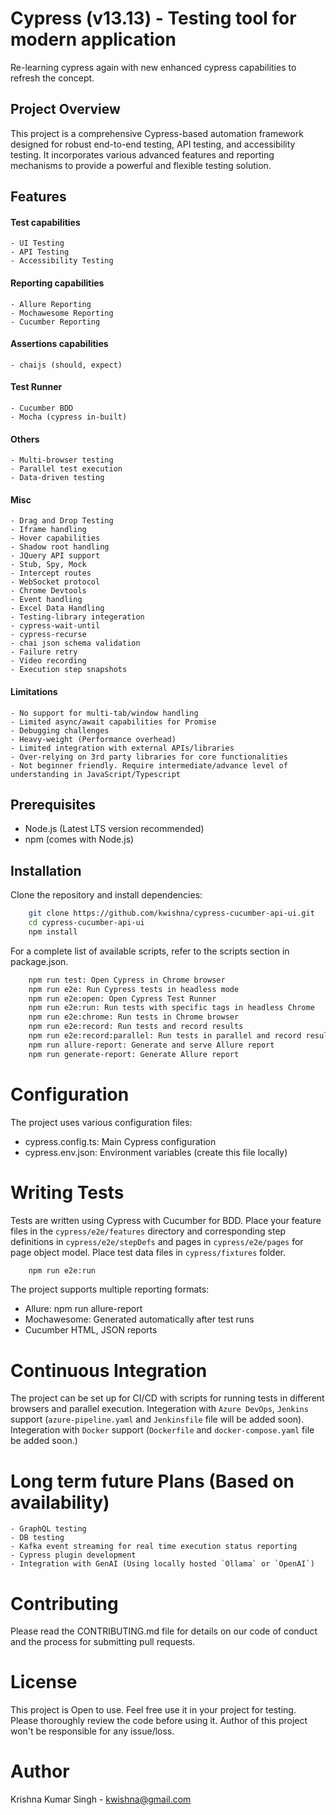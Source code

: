 # Cypress (v13.13) - Testing tool for modern application

Re-learning cypress again with new enhanced cypress capabilities to refresh the concept.

## Project Overview

This project is a comprehensive Cypress-based automation framework designed for robust end-to-end testing, API testing, and accessibility testing. It incorporates various advanced features and reporting mechanisms to provide a powerful and flexible testing solution.

## Features

#### Test capabilities
    - UI Testing
    - API Testing
    - Accessibility Testing

#### Reporting capabilities
    - Allure Reporting
    - Mochawesome Reporting
    - Cucumber Reporting

#### Assertions capabilities
    - chaijs (should, expect)

#### Test Runner
    - Cucumber BDD
    - Mocha (cypress in-built)

#### Others
    - Multi-browser testing
    - Parallel test execution
    - Data-driven testing

#### Misc
    - Drag and Drop Testing
    - Iframe handling
    - Hover capabilities
    - Shadow root handling
    - JQuery API support
    - Stub, Spy, Mock
    - Intercept routes
    - WebSocket protocol
    - Chrome Devtools
    - Event handling
    - Excel Data Handling
    - Testing-library integeration
    - cypress-wait-until
    - cypress-recurse
    - chai json schema validation
    - Failure retry
    - Video recording
    - Execution step snapshots

#### Limitations
    - No support for multi-tab/window handling
    - Limited async/await capabilities for Promise
    - Debugging challenges
    - Heavy-weight (Performance overhead)
    - Limited integration with external APIs/libraries
    - Over-relying on 3rd party libraries for core functionalities
    - Not beginner friendly. Require intermediate/advance level of understanding in JavaScript/Typescript

## Prerequisites

- Node.js (Latest LTS version recommended)
- npm (comes with Node.js)

## Installation

Clone the repository and install dependencies:

```bash
    git clone https://github.com/kwishna/cypress-cucumber-api-ui.git
    cd cypress-cucumber-api-ui
    npm install
```

For a complete list of available scripts, refer to the scripts section in package.json.
```bash
    npm run test: Open Cypress in Chrome browser
    npm run e2e: Run Cypress tests in headless mode
    npm run e2e:open: Open Cypress Test Runner
    npm run e2e:run: Run tests with specific tags in headless Chrome
    npm run e2e:chrome: Run tests in Chrome browser
    npm run e2e:record: Run tests and record results
    npm run e2e:record:parallel: Run tests in parallel and record results
    npm run allure-report: Generate and serve Allure report
    npm run generate-report: Generate Allure report
```

# Configuration
The project uses various configuration files:
- cypress.config.ts: Main Cypress configuration
- cypress.env.json: Environment variables (create this file locally)

# Writing Tests
Tests are written using Cypress with Cucumber for BDD.
Place your feature files in the `cypress/e2e/features` directory and corresponding step definitions in `cypress/e2e/stepDefs` and pages in `cypress/e2e/pages` for page object model. Place test data files in `cypress/fixtures` folder.

```bash
    npm run e2e:run
```

The project supports multiple reporting formats:

- Allure: npm run allure-report
- Mochawesome: Generated automatically after test runs
- Cucumber HTML, JSON reports

# Continuous Integration
The project can be set up for CI/CD with scripts for running tests in different browsers and parallel execution.
Integeration with `Azure DevOps`, `Jenkins` support (`azure-pipeline.yaml` and `Jenkinsfile` file will be added soon).
Integeration with `Docker` support (`Dockerfile` and `docker-compose.yaml` file be added soon.)

# Long term future Plans (Based on availability)
    - GraphQL testing
    - DB testing
    - Kafka event streaming for real time execution status reporting
    - Cypress plugin development
    - Integration with GenAI (Using locally hosted `Ollama` or `OpenAI`)

# Contributing
Please read the CONTRIBUTING.md file for details on our code of conduct and the process for submitting pull requests.

# License
This project is Open to use. Feel free use it in your project for testing.
Please thoroughly review the code before using it. Author of this project won't be responsible for any issue/loss.

# Author
Krishna Kumar Singh - kwishna@gmail.com
